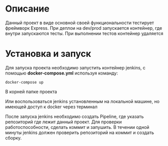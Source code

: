 # Описание 

Данный проект в виде основной своей функциональности тестирует фреймворк Express. При деплои на dev/prod запускается контейнер, где внутри запускаются тесты. При выполнении тестов контейнер удаляется 

# Установка и запуск

Для запуска проекта необходимо запустить контейнер jenkins, с помощью __docker-compose.yml__ используя команду:

```
docker-compose up 
```

В корней папке проекта

Или воспользоваться jenkins установленным на локальной машине, но имеющей доступ к docker через терминал

После запуска jenkins необходимо создать Pipeline, где указать репозиторий где лежит данный проект. Для проверки работоспособности, сделать коммит и запушить. В течении одной минуты jenkins должен проверить репозиторий на коммит и создать сборку. 

